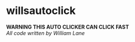 # willsautoclick <br />
**WARNING THIS AUTO CLICKER CAN CLICK FAST** <br />
_All code written by William Lane_
